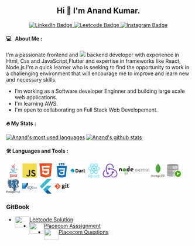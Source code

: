 <div id="header" align="center">
  <h2> Hi 👋 I'm Anand Kumar.</h2>
  <div id="badges">
    <a href="https://www.linkedin.com/in/anand-kumar96/">
      <img src="https://img.shields.io/badge/LinkedIn-blue?style=for-the-badge&logo=linkedin&logoColor=white" alt="LinkedIn Badge"/>
    </a>
    <a href="https://leetcode.com/u/anand-kumar96/">
      <img src="https://img.shields.io/badge/Leetcode-blue?style=for-the-badge&logo=leetcode&logoColor=white" alt="Leetcode Badge"/>
    </a>
    <a href="https://www.instagram.com/re_born_01/">
      <img src="https://img.shields.io/badge/Instagram-blue?style=for-the-badge&logo=instagram&logoColor=white" alt="Instagram Badge"/>
    </a>
  </div>
</div>

#### 💻 &nbsp; About Me :
I'm a passionate frontend and <img src="https://media.giphy.com/media/WUlplcMpOCEmTGBtBW/giphy.gif" width="30"> backend developer with experience in Html, Css and JavaScript,Flutter and expertise in frameworks like React, Node.js.I'm a quick learner who is seeking to find the opportunity to work in a challenging environment that will encourage me to improve and learn new and necessary skills.
- I’m working as a Software developer Enginner and building large scale web applications.
- I'm learning AWS.
- I'm open to collaborating on Full Stack Web Developement.

#### :fire: My Stats :

<a href="https://github.com/anand-kumar96"><img align="center" src="https://github-readme-stats.vercel.app/api/top-langs/?username=anand-kumar96&theme=light&count_private=true&layout=compact" width="205" height="120" alt="Anand's most used languages"/></a>
<a href="https://github.com/anand-kumar96"><img align="center" src="https://github-readme-stats.vercel.app/api?username=anand-kumar96&show_icons=true&theme=light" width="350" height="120" alt="Anand's github stats"/></a>

#### :hammer_and_wrench: Languages and Tools :
<div>
 <a href="https://www.oracle.com/java/" target="_blank" rel="noreferrer">
   <img src="https://github.com/devicons/devicon/blob/master/icons/java/java-original-wordmark.svg" alt="Java" width="40" height="40"/></a>

 <a href="https://developer.mozilla.org/en-US/docs/Web/JavaScript" target="_blank" rel="noreferrer">
    <img src="https://github.com/devicons/devicon/blob/master/icons/javascript/javascript-original.svg" alt="JavaScript" width="40" height="40"/></a>
 <a href="https://developer.mozilla.org/en-US/docs/Glossary/HTML5">
   <img src="https://github.com/devicons/devicon/blob/master/icons/html5/html5-original.svg" alt="HTML" width="40" height="40"/></a>

 <a href="https://www.w3.org/TR/CSS/#css">
   <img src="https://github.com/devicons/devicon/blob/master/icons/css3/css3-plain-wordmark.svg" alt="CSS" width="40" height="40"/></a>
 
 <a href="https://dart.dev/">
   <img src="https://github.com/devicons/devicon/blob/master/icons/dart/dart-original-wordmark.svg" alt="Dart" width="40" height="40"/></a>

 <a href="https://reactjs.org/">
   <img src="https://github.com/devicons/devicon/blob/master/icons/react/react-original-wordmark.svg" alt="React" width="40" height="40"/></a>
   
 <a href="https://redux.js.org/">
   <img src="https://github.com/devicons/devicon/blob/master/icons/redux/redux-original.svg" alt="Redux " width="40" height="40"/></a>

 <a href="https://nodejs.org/en/">
   <img src="https://github.com/devicons/devicon/blob/master/icons/nodejs/nodejs-original-wordmark.svg" alt="NodeJS" width="40" height="40"/></a>

 <a href="https://expressjs.com/">
   <img src="https://github.com/devicons/devicon/blob/master/icons/express/express-original-wordmark.svg" alt="=Express" width="40" height="40"/></a>
 
 <a href="https://www.mongodb.com/">
   <img src="https://github.com/devicons/devicon/blob/master/icons/mongodb/mongodb-original-wordmark.svg" alt="MongoDb" width="40" height="40"/></a>
  
 <a href="https://www.oracle.com/in/database/sqldeveloper/">
   <img src="https://github.com/devicons/devicon/blob/master/icons/sqldeveloper/sqldeveloper-original.svg" alt="Sql" width="40" height="40"/></a>
 
 <a href="https://www.postgresql.org/">
   <img src="https://github.com/devicons/devicon/blob/master/icons/postgresql/postgresql-original-wordmark.svg" alt="postgresql" width="40" height="40"/></a>
 
 <a href="https://www.sqlite.org/">
   <img src="https://github.com/devicons/devicon/blob/master/icons/sqlite/sqlite-original-wordmark.svg" alt="Sqlite" width="40" height="40"/></a>
 
 <a href="https://flutter.dev/">
   <img src="https://github.com/devicons/devicon/blob/master/icons/flutter/flutter-original.svg" alt="Flutter" width="40" height="40"/></a>

 <a href="https://git-scm.com/">
   <img src="https://github.com/devicons/devicon/blob/master/icons/git/git-original-wordmark.svg" alt="Git" width="40" height="40"/></a>
</div>

### GitBook
* <a href="https://anand-aryan.gitbook.io/leetcode/" align="left"><img align="left"  width="40px" height="30px" 
     src="https://avatars.githubusercontent.com/u/7111340?s=200&v=4" />Leetcode Solution</a>
* <a href="https://anand-aryan.gitbook.io/placecom-asssignment/" align="left"><img align="left"  width="40px" height="30px" 
     src="https://avatars.githubusercontent.com/u/7111340?s=200&v=4" />Placecom Asssignment</a>
* <a href="https://anand-aryan.gitbook.io/placecom-question/" align="left"><img align="left"  width="40px" height="30px" 
     src="https://avatars.githubusercontent.com/u/7111340?s=200&v=4" />Placecom Questions</a>
